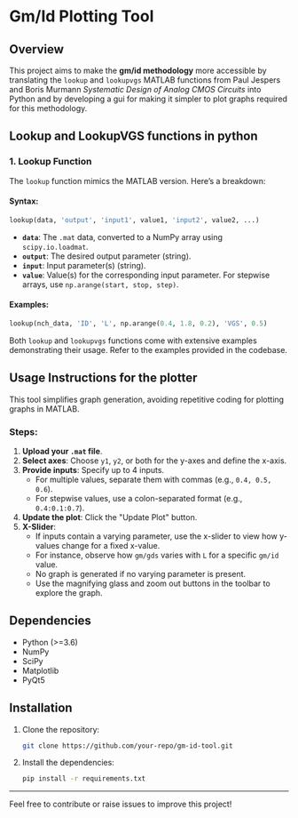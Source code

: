 # Gm/Id Plotting Tool

## Overview
This project aims to make the **gm/id methodology** more accessible by translating the `lookup` and `lookupvgs` MATLAB functions from Paul Jespers and Boris Murmann *Systematic Design of Analog CMOS Circuits* into Python and by developing a gui for making it simpler to plot graphs required for this methodology.

## Lookup and LookupVGS functions in python 
### 1. Lookup Function
The `lookup` function mimics the MATLAB version. Here’s a breakdown:

#### Syntax:
```python
lookup(data, 'output', 'input1', value1, 'input2', value2, ...)
```
- **`data`**: The `.mat` data, converted to a NumPy array using `scipy.io.loadmat`.
- **`output`**: The desired output parameter (string).
- **`input`**: Input parameter(s) (string).
- **`value`**: Value(s) for the corresponding input parameter. For stepwise arrays, use `np.arange(start, stop, step)`.

#### Examples:
```python
lookup(nch_data, 'ID', 'L', np.arange(0.4, 1.8, 0.2), 'VGS', 0.5)
```
Both `lookup` and `lookupvgs` functions come with extensive examples demonstrating their usage. Refer to the examples provided in the codebase.

## Usage Instructions for the plotter
This tool simplifies graph generation, avoiding repetitive coding for plotting graphs in MATLAB.

### Steps:
1. **Upload your `.mat` file**.
2. **Select axes**: Choose `y1`, `y2`, or both for the y-axes and define the x-axis.
3. **Provide inputs**: Specify up to 4 inputs. 
   - For multiple values, separate them with commas (e.g., `0.4, 0.5, 0.6`).
   - For stepwise values, use a colon-separated format (e.g., `0.4:0.1:0.7`).
4. **Update the plot**: Click the "Update Plot" button.
5. **X-Slider**:
   - If inputs contain a varying parameter, use the x-slider to view how y-values change for a fixed x-value.
   - For instance, observe how `gm/gds` varies with `L` for a specific `gm/id` value.
   - No graph is generated if no varying parameter is present.
   - Use the magnifying glass and zoom out buttons in the toolbar to explore the graph.

## Dependencies
- Python (>=3.6)
- NumPy
- SciPy
- Matplotlib
- PyQt5

## Installation
1. Clone the repository:
   ```bash
   git clone https://github.com/your-repo/gm-id-tool.git
   ```
2. Install the dependencies:
   ```bash
   pip install -r requirements.txt
   ```
---
Feel free to contribute or raise issues to improve this project!

